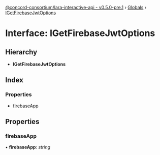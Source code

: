 [@concord-consortium/lara-interactive-api - v0.5.0-pre.1](../README.md) › [Globals](../globals.md) › [IGetFirebaseJwtOptions](igetfirebasejwtoptions.md)

# Interface: IGetFirebaseJwtOptions

## Hierarchy

* **IGetFirebaseJwtOptions**

## Index

### Properties

* [firebaseApp](igetfirebasejwtoptions.md#firebaseapp)

## Properties

###  firebaseApp

• **firebaseApp**: *string*
